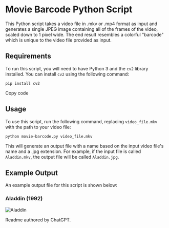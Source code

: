 # Movie Barcode Python Script

This Python script takes a video file in .mkv or .mp4 format as input and generates a single JPEG image containing all of the frames of the video, scaled down to 1 pixel wide. The end result resembles a colorful "barcode" which is unique to the video file provided as input.

## Requirements

To run this script, you will need to have Python 3 and the `cv2` library installed. You can install `cv2` using the following command:

```pip install cv2```

Copy code

## Usage

To use this script, run the following command, replacing `video_file.mkv` with the path to your video file:

```python movie-barcode.py video_file.mkv```

This will generate an output file with a name based on the input video file's name and a .jpg extension. For example, if the input file is called `Aladdin.mkv`, the output file will be called `Aladdin.jpg`.

## Example Output

An example output file for this script is shown below:

### Aladdin (1992)
![Aladdin](Aladdin.jpg)

Readme authored by ChatGPT.